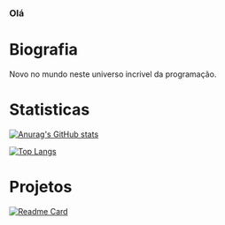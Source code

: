### Olá

# Biografia

Novo no mundo neste universo incrivel da programação.

# Statisticas

[![Anurag's GitHub stats](https://github-readme-stats.vercel.app/api?username=foxznnbnt&theme=dark)](https://github.com/anuraghazra/github-readme-stats)

[![Top Langs](https://github-readme-stats.vercel.app/api/top-langs/?username=foxznnbnt&theme=dark&layout=compact)](https://github.com/anuraghazra/github-readme-stats)

# Projetos

[![Readme Card](https://github-readme-stats.vercel.app/api/pin/?username=foxznnbnt&theme=dark&repo=devweekgit.github.io)](https://github.com/anuraghazra/github-readme-stats)
